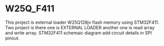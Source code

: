 # W25Q_F411
This project is external loader W25Q128jv flash memory using STM32F411. Two project is there one  is EXTERNAL LOADER another one is read array and write array.
STM32F411 schemaic diagram add circuit details in SPI pinout.
